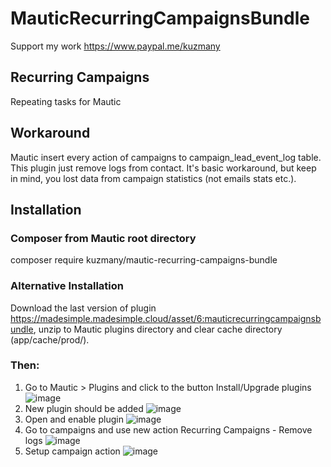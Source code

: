 # MauticRecurringCampaignsBundle 

Support my work https://www.paypal.me/kuzmany 

## Recurring Campaigns

Repeating tasks for Mautic

## Workaround

Mautic insert every action of campaigns to campaign_lead_event_log table. This plugin just remove logs from contact. It's basic workaround, but keep in mind, you lost data from campaign statistics (not emails stats etc.).

## Installation

### Composer from Mautic root directory

composer require kuzmany/mautic-recurring-campaigns-bundle

### Alternative Installation

Download the last version of plugin https://madesimple.madesimple.cloud/asset/6:mauticrecurringcampaignsbundle, unzip to Mautic plugins directory and clear cache directory (app/cache/prod/).

### Then:

1. Go to Mautic > Plugins and click to the button Install/Upgrade plugins
![image](https://user-images.githubusercontent.com/462477/34650614-28cf7e1a-f3c4-11e7-8653-2ffd04f62d4a.png)
2. New plugin should be added 
![image](https://user-images.githubusercontent.com/462477/36288188-cdf87d7e-12b9-11e8-9fd1-40f3ab211036.png)
3. Open and enable plugin 
![image](https://user-images.githubusercontent.com/462477/36288252-046e87f4-12ba-11e8-9a1e-d5d490b36f73.png)
4. Go to campaigns and use new action Recurring Campaigns - Remove logs
![image](https://user-images.githubusercontent.com/462477/36288291-3bb37e90-12ba-11e8-8a79-e162b1cb77d5.png)
5. Setup campaign action
![image](https://user-images.githubusercontent.com/462477/36288324-62d854aa-12ba-11e8-939e-54c03243be36.png)
